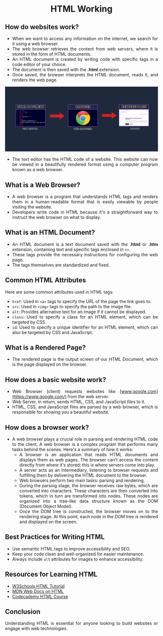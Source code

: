 <style>
  body {
    text-align: justify;
  }
</style>

<h1 style="text-align: center;">HTML Working</h1>

## How do websites work?

- When we want to access any information on the internet, we search for it using a web browser.
- The web browser retrieves the content from web servers, where it is stored in the form of HTML documents.
- An HTML document is created by writing code with specific tags in a code editor of your choice.
- The document is then saved with the **.html** extension.
- Once saved, the browser interprets the HTML document, reads it, and renders the web page.

<img src="./assets/how-html-works.png" alt="how-html-works">

- The text editor has the HTML code of a website. This website can now be viewed in a beautifully rendered format using a computer program known as a web browser.

## What is a Web Browser?

- A web browser is a program that understands HTML tags and renders them in a human-readable format that is easily viewable by people visiting the website.
- Developers write code in HTML because it's a straightforward way to instruct the web browser on what to display.

## What is an HTML Document?

- An HTML document is a text document saved with the **.html** or **.htm** extension, containing text and specific tags enclosed in `<>`.
- These tags provide the necessary instructions for configuring the web page.
- The tags themselves are standardized and fixed.

## Common HTML Attributes

Here are some common attributes used in HTML tags:

- `href`: Used in `<a>` tags to specify the URL of the page the link goes to.
- `src`: Used in `<img>` tags to specify the path to the image file.
- `alt`: Provides alternative text for an image if it cannot be displayed.
- `class`: Used to specify a class for an HTML element, which can be targeted by CSS.
- `id`: Used to specify a unique identifier for an HTML element, which can also be targeted by CSS and JavaScript.

## What is a Rendered Page?

- The rendered page is the output screen of our HTML Document, which is the page displayed on the browser.

## How does a basic website work?

- Web Browser (client) requests websites like [www.google.com](https://www.google.com/) from the web server.
- Web Server, in return, sends HTML, CSS, and JavaScript files to it.
- HTML, CSS, and JavaScript files are parsed by a web browser, which is responsible for showing you a beautiful website.

## How does a browser work?

- A web browser plays a crucial role in parsing and rendering HTML code to the client. A web browser is a complex program that performs many tasks behind the scenes. Here's a summary of how it works:
  - A browser is an application that reads HTML documents and displays them as web pages. The browser can't access the content directly from where it's stored; this is where servers come into play.
  - A server acts as an intermediary, listening to browser requests and fulfilling them by delivering the HTML document to the browser.
  - Web browsers perform two main tasks: parsing and rendering.
  - During the parsing stage, the browser receives raw bytes, which are converted into characters. These characters are then converted into tokens, which in turn are transformed into nodes. These nodes are organized into a tree-like data structure known as the DOM (Document Object Model).
  - Once the DOM tree is constructed, the browser moves on to the rendering stage. At this point, each node in the DOM tree is rendered and displayed on the screen.

## Best Practices for Writing HTML

- Use semantic HTML tags to improve accessibility and SEO.
- Keep your code clean and well-organized for easier maintenance.
- Always include `alt` attributes for images to enhance accessibility.

## Resources for Learning HTML

- [W3Schools HTML Tutorial](https://www.w3schools.com/html/)
- [MDN Web Docs on HTML](https://developer.mozilla.org/en-US/docs/Web/HTML)
- [Codecademy HTML Course](https://www.codecademy.com/learn/learn-html)

## Conclusion

Understanding HTML is essential for anyone looking to build websites or engage with web technologies.
